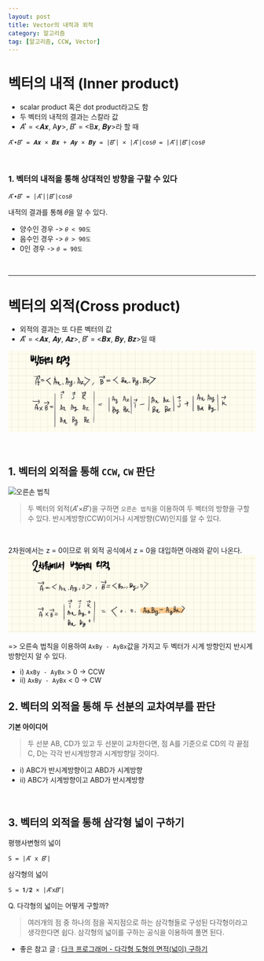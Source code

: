 ```yaml
---
layout: post
title: Vector의 내적과 외적
category: 알고리즘
tag: [알고리즘, CCW, Vector]
---
```


# 벡터의 내적 (Inner product)
* scalar product 혹은 dot product라고도 함
* 두 벡터의 내적의 결과는 스칼라 값
* 𝐴 ⃗ = <𝑨𝒙, A𝒚>, 𝐵 ⃗ = <B𝒙, 𝑩𝒚>라 할 때

```
𝐴 ⃗∙𝐵 ⃗ = 𝑨𝒙 × 𝑩𝒙 + 𝑨𝒚 × 𝑩𝒚 = |𝐵 ⃗| × |𝐴 ⃗|cos⁡𝜃 = |𝐴 ⃗||𝐵 ⃗|cos⁡𝜃
```

<br>


### 1. 벡터의 내적을 통해 상대적인 방향을 구할 수 있다

```
𝐴 ⃗∙𝐵 ⃗ = |𝐴 ⃗||𝐵 ⃗|cos⁡𝜃
```

내적의 결과를 통해 𝜃을 알 수 있다. 
* 양수인 경우 -> `𝜃 < 90도`
* 음수인 경우 -> `𝜃 > 90도`
* 0인 경우 -> `𝜃 = 90도`

<br>


***

# 벡터의 외적(Cross product)
* 외적의 결과는 또 다른 벡터의 값
* 𝐴 ⃗ = <𝑨𝒙, 𝑨𝒚, 𝑨𝒛>, 𝐵 ⃗ = <𝑩𝒙, 𝑩𝒚, 𝑩𝒛>일 때 

![cross product](https://raw.githubusercontent.com/rmcodestar/rmcodestar.github.io/master/public/img/20180729_img_01.jpg)

<br>

## 1. 벡터의 외적을 통해 `CCW`, `CW` 판단
![오른손 법칙](https://upload.wikimedia.org/wikipedia/commons/thumb/d/d2/Right_hand_rule_cross_product.svg/220px-Right_hand_rule_cross_product.svg.png)
> 두 벡터의 외적(𝐴 ⃗×𝐵 ⃗)을 구하면 `오른손 법칙`을 이용하여 두 벡터의 방향을 구할 수 있다. 반시계방향(CCW)이거나 시계방향(CW)인지를 알 수 있다.

<br>

2차원에서는 z = 0이므로 위 외적 공식에서 z = 0을 대입하면 아래와 같이 나온다.
![2d cross product](https://raw.githubusercontent.com/rmcodestar/rmcodestar.github.io/master/public/img/20180729_img_02.jpg)

=> 오른속 법칙을 이용하여 `AxBy - AyBx`값을 가지고 두 벡터가 시계 방향인지 반시계 방향인지 알 수 있다. 

* i) `AxBy - AyBx` > 0 -> CCW
* ii) `AxBy - AyBx` < 0 -> CW


## 2. 벡터의 외적을 통해 두 선분의 교차여부를 판단
**기본 아이디어**
> 두 선분 AB, CD가 있고 두 선분이 교차한다면, 점 A를 기준으로 CD의 각 끝점 C, D는 각각 반시계방향과 시계방향일 것이다.


* i) ABC가 반시계방향이고 ABD가 시계방향
* ii) ABC가 시계방향이고 ABD가 반시계방향

<br>

## 3. 벡터의 외적을 통해 삼각형 넓이 구하기
평행사변형의 넓이 
```
S = |𝐴 ⃗ x 𝐵 ⃗|
```

삼각형의 넓이
```
S = 𝟏/𝟐 × |𝐴 ⃗x𝐵 ⃗|
```

Q. 다각형의 넓이는 어떻게 구할까?
> 여러개의 점 중 하나의 점을 꼭지점으로 하는 삼각형들로 구성된 다각형이라고 생각한다면 쉽다. 삼각형의 넓이를 구하는 공식을 이용하여 풀면 된다.

* 좋은 참고 글 : [다크 프로그래머 - 다각형 도형의 면적(넓이) 구하기](http://darkpgmr.tistory.com/86)
